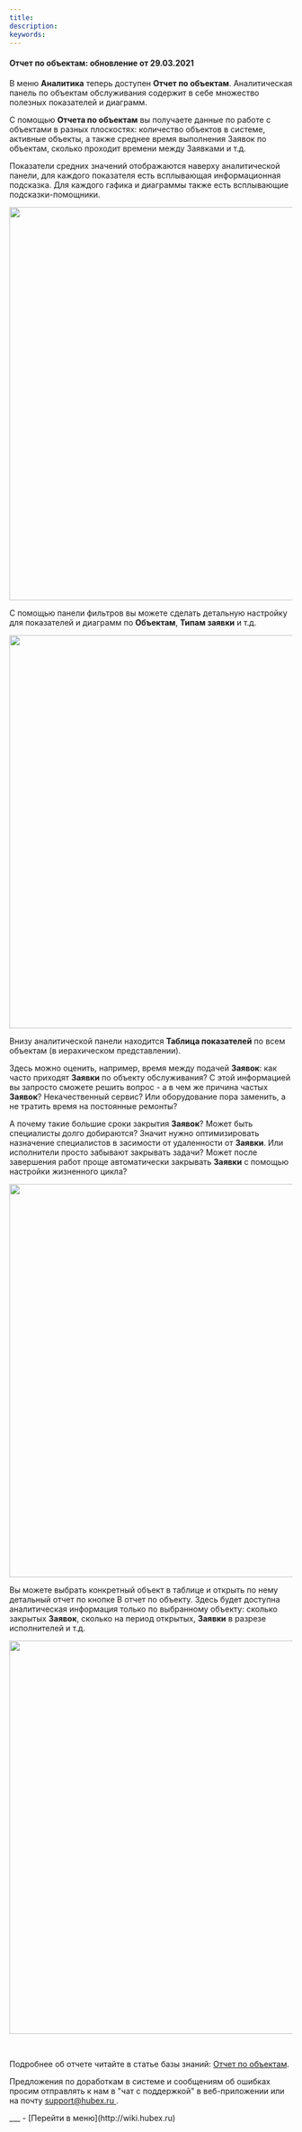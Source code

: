 ```yaml
---
title: 
description: 
keywords: 
---
```


#### Отчет по объектам: обновление от 29.03.2021
<html>
<meta charset="utf-8">

</html>
<body>
<p>В меню <strong>Аналитика</strong> теперь доступен <strong>Отчет по объектам</strong>. Аналитическая панель по объектам обслуживания содержит в себе множество полезных показателей и диаграмм.</p>

<p>С помощью <strong>Отчета по объектам</strong> вы получаете данные по работе с объектами в разных плоскостях: количество объектов в системе, активные объекты, а также среднее время выполнения Заявок по объектам, сколько проходит времени между Заявками и т.д.</p>
<p>Показатели средних значений отображаются наверху аналитической панели, для каждого показателя есть всплывающая информационная подсказка. Для каждого гафика и диаграммы также есть всплывающие подсказки-помощники.</p>
<p><span style="font-weight: @ArticleID00;"><img style="display: block; margin-left: auto; margin-right: auto;" src="https://content.screencast.com/users/echinaek.val/folders/Capture/media/09fe2b56-cbf7-45df-920f-4571e0a4c768/LWR_Recording.png" alt="" width="700" height="auto" /></span></p>
<p>С помощью панели фильтров вы можете сделать детальную настройку для показателей и диаграмм по <strong>Объектам</strong>, <strong>Типам заявки</strong> и т.д.</p>
<p><span style="font-weight: @ArticleID00;"><img style="display: block; margin-left: auto; margin-right: auto;" src="https://content.screencast.com/users/echinaek.val/folders/Capture/media/2cdd2a33-18d3-42c7-a9a9-caa226c90a4c/LWR_Recording.png" alt="" width="700" height="auto" /></span></p>
<p>Внизу аналитической панели находится <strong>Таблица показателей</strong> по всем объектам (в иерахическом представлении).</p>
<p>Здесь можно оценить, например, время между подачей <strong>Заявок</strong>: как часто приходят <strong>Заявки</strong> по объекту обслуживания? С этой информацией вы запросто сможете решить вопрос - а в чем же причина частых <strong>Заявок</strong>? Некачественный сервис? Или оборудование пора заменить, а не тратить время на постоянные ремонты?</p>
<p>А почему такие большие сроки закрытия <strong>Заявок</strong>? Может быть специалисты долго добираются? Значит нужно оптимизировать назначение специалистов в засимости от удаленности от <strong>Заявки</strong>. Или исполнители просто забывают закрывать задачи? Может после завершения работ проще автоматически закрывать <strong>Заявки</strong> с помощью настройки жизненного цикла?</p>
<p><span style="font-weight: @ArticleID00;"><img style="display: block; margin-left: auto; margin-right: auto;" src="https://content.screencast.com/users/echinaek.val/folders/Capture/media/3e491e47-fbd9-4462-b25e-ae102eca0cfd/LWR_Recording.png" alt="" width="700" height="auto" /></span></p>
<p>Вы можете выбрать конкретный объект в таблице и открыть по нему детальный отчет по кнопке В отчет по объекту. Здесь будет доступна аналитическая информация только по выбранному объекту: сколько закрытых <strong>Заявок</strong>, сколько на период открытых, <strong>Заявки</strong> в разрезе исполнителей и т.д.</p>
<p><span style="font-weight: @ArticleID00;"><img style="display: block; margin-left: auto; margin-right: auto;" src="https://content.screencast.com/users/echinaek.val/folders/Capture/media/e41eab68-f43c-4deb-aa77-57dce2f3e752/LWR_Recording.png" alt="" width="700" height="auto" /></span></p>
<p><span style="font-weight: @ArticleID00;">&nbsp;</span></p>

<p>Подробнее об отчете читайте в статье базы знаний: <a href="https://wiki.hubex.ru/docs/FAQ/RU/user/ObjectsAnalitics.html">Отчет по объектам</a>.</p>

<p>Предложения по доработкам в системе и сообщениям об ошибках просим отправлять к нам в "чат с поддержкой" в веб-приложении или на почту <a href="mailto:support@hubex.ru" target="_blank" rel="noopener"> support@hubex.ru </a>.</p>

</body>
___
- [Перейти в меню](http://wiki.hubex.ru)
